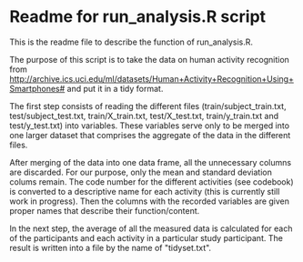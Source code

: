Readme for run_analysis.R script
================================

This is the readme file to describe the function of run_analysis.R.

The purpose of this script is to take the data on human activity recognition from http://archive.ics.uci.edu/ml/datasets/Human+Activity+Recognition+Using+Smartphones# and put it in a tidy format.

The first step consists of reading the different files (train/subject_train.txt, test/subject_test.txt, train/X_train.txt, test/X_test.txt, train/y_train.txt and test/y_test.txt) into variables. These variables serve only to be merged into one larger dataset that comprises the aggregate of the data in the different files.

After merging of the data into one data frame, all the unnecessary columns are discarded. For our purpose, only the mean and standard deviation colums remain. The code number for the different activities (see codebook) is converted to a descriptive name for each activity (this is currently still work in progress). Then the columns with the recorded variables are given proper names that describe their function/content.

In the next step, the average of all the measured data is calculated for each of the participants and each activity in a particular study participant. The result is written into a file by the name of "tidyset.txt".

